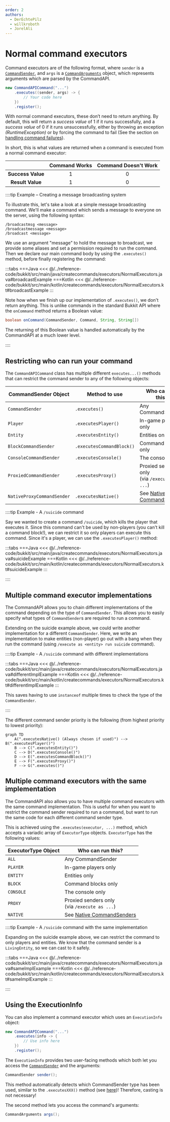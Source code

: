 ```yaml
---
order: 2
authors:
  - DerEchtePilz
  - willkroboth
  - JorelAli
---
```


# Normal command executors

Command executors are of the following format, where `sender` is a [`CommandSender`](https://hub.spigotmc.org/javadocs/bukkit/org/bukkit/command/CommandSender.html), and `args` is a [`CommandArguments`](../arguments/command-arguments) object, which represents arguments which are parsed by the CommandAPI.

```java
new CommandAPICommand("...")
    .executes((sender, args) -> {
        // Your code here  
    })
    .register();
```

With normal command executors, these don’t need to return anything. By default, this will return a _success value_ of 1 if it runs successfully, and a _success value_ of 0 if it runs unsuccessfully, either by throwing an exception _(RuntimeException)_ or by forcing the command to fail (See the section on [handling command failures](./handle-failures)).

In short, this is what values are returned when a command is executed from a normal command executor:

|                   | Command Works | Command Doesn't Work |
|:-----------------:|:-------------:|:--------------------:|
| **Success Value** |       1       |          0           |
| **Result Value**  |       1       |          0           |

::::tip Example – Creating a message broadcasting system

To illustrate this, let's take a look at a simple message broadcasting command. We'll make a command which sends a message to everyone on the server, using the following syntax:

```mccmd
/broadcastmsg <message>
/broadcastmessage <message>
/broadcast <message>
```

We use an argument "message" to hold the message to broadcast, we provide some aliases and set a permission required to run the command. Then we declare our main command body by using the `.executes()` method, before finally registering the command:

:::tabs
===Java
<<< @/../reference-code/bukkit/src/main/java/createcommands/executors/NormalExecutors.java#broadcastExample
===Kotlin
<<< @/../reference-code/bukkit/src/main/kotlin/createcommands/executors/NormalExecutors.kt#broadcastExample
:::

Note how when we finish up our implementation of `.executes()`, we don't return anything. This is unlike commands in the standard Bukkit API where the `onCommand` method returns a Boolean value:

```java
boolean onCommand(CommandSender, Command, String, String[])
```

The returning of this Boolean value is handled automatically by the CommandAPI at a much lower level.

::::

## Restricting who can run your command

The `CommandAPICommand` class has multiple different `executes...()` methods that can restrict the command sender to any of the following objects:

| CommandSender Object       | Method to use             | Who can run this?                                 |
|----------------------------|---------------------------|---------------------------------------------------|
| `CommandSender`            | `.executes()`             | Any CommandSender                                 |
| `Player`                   | `.executesPlayer()`       | In-game players only                              |
| `Entity`                   | `.executesEntity()`       | Entities only                                     |
| `BlockCommandSender`       | `.executesCommandBlock()` | Command blocks only                               |
| `ConsoleCommandSender`     | `.executesConsole()`      | The console only                                  |
| `ProxiedCommandSender`     | `.executesProxy()`        | Proxied senders only<br />(via `/execute as ...`) |
| `NativeProxyCommandSender` | `.executesNative()`       | See [Native CommandSenders](./native-sender)      |

::::tip Example - A `/suicide` command

Say we wanted to create a command `/suicide`, which kills the player that executes it. Since this command can't be used by non-players (you can't kill a command block!), we can restrict it so only players can execute this command. Since it's a player, we can use the `.executesPlayer()` method:

:::tabs
===Java
<<< @/../reference-code/bukkit/src/main/java/createcommands/executors/NormalExecutors.java#suicideExample
===Kotlin
<<< @/../reference-code/bukkit/src/main/kotlin/createcommands/executors/NormalExecutors.kt#suicideExample
:::

::::

## Multiple command executor implementations

The CommandAPI allows you to chain different implementations of the command depending on the type of `CommandSender`. This allows you to easily specify what types of `CommandSender`s are required to run a command.

Extending on the suicide example above, we could write another implementation for a different `CommandSender`. Here, we write an implementation to make entities (non-player) go out with a bang when they run the command (using `/execute as <entity> run suicide` command).

::::tip Example - A `/suicide` command with different implementations

:::tabs
===Java
<<< @/../reference-code/bukkit/src/main/java/createcommands/executors/NormalExecutors.java#differentImplExample
===Kotlin
<<< @/../reference-code/bukkit/src/main/kotlin/createcommands/executors/NormalExecutors.kt#differentImplExample
:::

This saves having to use `instanceof` multiple times to check the type of the `CommandSender`.

::::

The different command sender priority is the following (from highest priority to lowest priority):

```mermaid
graph TD
    A(".executesNative() (Always chosen if used)") --> B(".executesPlayer()")
    B --> C(".executesEntity()")
    C --> D(".executesConsole()")
    D --> E(".executesCommandBlock()")
    E --> F(".executesProxy()")
    F --> G(".executes()")
```

## Multiple command executors with the same implementation

The CommandAPI also allows you to have multiple command executors with the same command implementation. This is useful for when you want to restrict the command sender required to run a command, but want to run the same code for each different command sender type.

This is achieved using the `.executes(executor, ...)` method, which accepts a variadic array of `ExecutorType` objects. `ExecutorType` has the following values:

| ExecutorType Object | Who can run this?                                 |
|---------------------|---------------------------------------------------|
| `ALL`               | Any CommandSender                                 |
| `PLAYER`            | In-game players only                              |
| `ENTITY`            | Entities only                                     |
| `BLOCK`             | Command blocks only                               |
| `CONSOLE`           | The console only                                  |
| `PROXY`             | Proxied senders only<br />(via `/execute as ...`) |
| `NATIVE`            | See [Native CommandSenders](./native-sender)      |

::::tip Example - A `/suicide` command with the same implementation

Expanding on the suicide example above, we can restrict the command to only players and entities. We know that the command sender is a `LivingEntity`, so we can cast to it safely.

:::tabs
===Java
<<< @/../reference-code/bukkit/src/main/java/createcommands/executors/NormalExecutors.java#sameImplExample
===Kotlin
<<< @/../reference-code/bukkit/src/main/kotlin/createcommands/executors/NormalExecutors.kt#sameImplExample
:::

::::

## Using the ExecutionInfo

You can also implement a command executor which uses an `ExecutionInfo` object:

```java
new CommandAPICommand("...")
    .executes(info -> {
        // Use info here
    })
    .register();
```

The `ExecutionInfo` provides two user-facing methods which both let you access the [`CommandSender`](https://hub.spigotmc.org/javadocs/bukkit/org/bukkit/command/CommandSender.html) and the arguments:

```java
CommandSender sender();
```

This method automatically detects which CommandSender type has been used, similar to the `.executesXXX()` method (see [here](./normal-executors#restricting-who-can-run-your-command))! Therefore, casting is not necessary!

The second method lets you access the command's arguments:

```java
CommandArguments args();
```